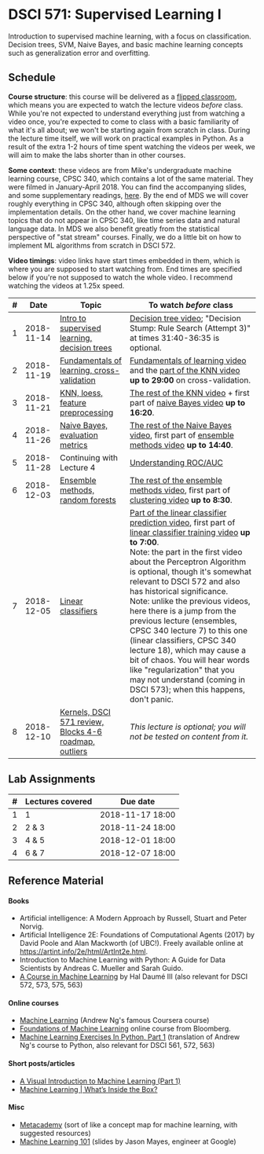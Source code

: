 # DSCI 571: Supervised Learning I

Introduction to supervised machine learning, with a focus on classification. Decision trees, SVM, Naive Bayes, and basic machine learning concepts such as generalization error and overfitting.

## Schedule

**Course structure**: this course will be delivered as a [flipped classroom](https://en.wikipedia.org/wiki/Flipped_classroom), which means you are expected to watch the lecture videos _before_ class. While you're not expected to understand everything just from watching a video once, you're expected to come to class with a basic familiarity of what it's all about; we won't be starting again from scratch in class. During the lecture time itself, we will work on practical examples in Python. As a result of the extra 1-2 hours of time spent watching the videos per week, we will aim to make the labs shorter than in other courses.

**Some context**: these videos are from Mike's undergraduate machine learning course, CPSC 340, which contains a lot of the same material. They were filmed in January-April 2018. You can find the accompanying slides, and some supplementary readings, [here](https://ubc-cs.github.io/cpsc340/). By the end of MDS we will cover roughly everything in CPSC 340, although often skipping over the implementation details. On the other hand, we cover machine learning topics that do not appear in CPSC 340, like time series data and natural language data. In MDS we also benefit greatly from the statistical perspective of "stat stream" courses. Finally, we do a little bit on how to implement ML algorithms from scratch in DSCI 572.

**Video timings**: video links have start times embedded in them, which is where you are supposed to start watching from. End times are specified below if you're not supposed to watch the whole video. I recommend watching the videos at 1.25x speed.


| #     | Date       |    Topic       |  To watch _before_ class |
|-------|------------|----------------|---------------------------|
|   1   | 2018-11-14 | [Intro to supervised learning, decision trees](lectures/lecture1.ipynb) |  [Decision tree video](https://youtu.be/WYDPYIe3RpQ?t=199); "Decision Stump: Rule Search (Attempt 3)" at times 31:40-36:35 is optional. |
|   2   | 2018-11-19 | [Fundamentals of learning, cross-validation](lectures/lecture2.ipynb) | [Fundamentals of learning video](https://youtu.be/dPm-KTrJlFU?t=183) and the [part of the KNN video](https://youtu.be/JRF6oELLn0M?t=1248) **up to 29:00** on cross-validation. |
|   3   | 2018-11-21 | [KNN, loess, feature preprocessing](lectures/lecture3.ipynb)     | [The rest of the KNN video](https://youtu.be/JRF6oELLn0M?t=1781) + first part of [naive Bayes video](https://youtu.be/sUtPiyMnkIU?t=195) **up to 16:20**. |
|   4   | 2018-11-26 | [Naive Bayes, evaluation metrics](lectures/lecture4.ipynb)  | [The rest of the Naive Bayes video](https://youtu.be/sUtPiyMnkIU?t=988), first part of [ensemble methods video](https://youtu.be/3SD6fgNGZSo) **up to 14:40**. |
|   5   | 2018-11-28 | Continuing with Lecture 4       | [Understanding ROC/AUC](https://towardsdatascience.com/understanding-auc-roc-curve-68b2303cc9c5)  |
|   6   | 2018-12-03 | [Ensemble methods, random forests](lectures/lecture6.ipynb)  | [The rest of the ensemble methods video](https://youtu.be/3SD6fgNGZSo?t=1386), first part of [clustering video](https://www.youtube.com/watch?v=psDGGjjkhU8&feature=youtu.be&t=109) **up to 8:30**. |
|   7   | 2018-12-05 | [Linear classifiers](lectures/lecture7.ipynb) | [Part of the linear classifier prediction video](https://youtu.be/GMEDGjpJycA?t=436), first part of [linear classifier training video](https://youtu.be/yw2AJZ491S0) **up to 7:00**. <br>Note: the part in the first video about the Perceptron Algorithm is optional, though it's somewhat relevant to DSCI 572 and also has historical significance.<br>Note: unlike the previous videos, here there is a jump from the previous lecture (ensembles, CPSC 340 lecture 7) to this one (linear classifiers, CPSC 340 lecture 18), which may cause a bit of chaos. You will hear words like "regularization" that you may not understand (coming in DSCI 573); when this happens, don't panic. |
|   8   | 2018-12-10 | [Kernels, DSCI 571 review, Blocks 4-6 roadmap, outliers](lectures/lecture8.ipynb)    | _This lecture is optional; you will not be tested on content from it._ |

## Lab Assignments

| #    | Lectures covered   | Due date |
|-----|-------------|----------|
| 1 | 1 | 2018-11-17 18:00
| 2 | 2 & 3 | 2018-11-24 18:00
| 3 | 4 & 5 | 2018-12-01 18:00
| 4 | 6 & 7 | 2018-12-07 18:00


## Reference Material

#### Books

* Artificial intelligence: A Modern Approach by Russell, Stuart and Peter Norvig. 
* Artificial Intelligence 2E: Foundations of Computational Agents (2017) by David Poole and Alan Mackworth (of UBC!). Freely available online at https://artint.info/2e/html/ArtInt2e.html.
* Introduction to Machine Learning with Python: A Guide for Data Scientists by Andreas C. Mueller and Sarah Guido. 
* [A Course in Machine Learning](http://ciml.info/) by Hal Daumé III (also relevant for DSCI 572, 573, 575, 563)

#### Online courses

* [Machine Learning](https://www.coursera.org/learn/machine-learning) (Andrew Ng's famous Coursera course)
* [Foundations of Machine Learning](https://bloomberg.github.io/foml/#home) online course from Bloomberg.
* [Machine Learning Exercises In Python, Part 1](http://www.johnwittenauer.net/machine-learning-exercises-in-python-part-1/) (translation of Andrew Ng's course to Python, also relevant for DSCI 561, 572, 563)

#### Short posts/articles

* [A Visual Introduction to Machine Learning (Part 1)](http://www.r2d3.us/visual-intro-to-machine-learning-part-1/)
* [Machine Learning | What’s Inside the Box?](https://medium.com/@randylaosat/machine-learning-whats-inside-the-box-861f5c7e72a3)

#### Misc

* [Metacademy](https://metacademy.org/) (sort of like a concept map for machine learning, with suggested resources)
* [Machine Learning 101](https://docs.google.com/presentation/d/1kSuQyW5DTnkVaZEjGYCkfOxvzCqGEFzWBy4e9Uedd9k/present?slide=id.g168a3288f7_0_58) (slides by Jason Mayes, engineer at Google)
